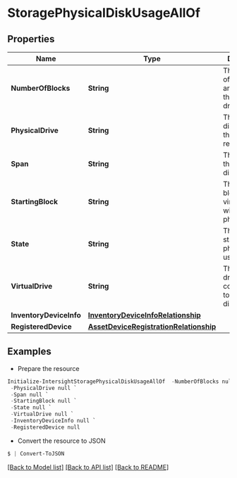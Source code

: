 # StoragePhysicalDiskUsageAllOf
## Properties

Name | Type | Description | Notes
------------ | ------------- | ------------- | -------------
**NumberOfBlocks** | **String** | The number of blocks that are a part of the virtual drive. | [optional] [readonly] 
**PhysicalDrive** | **String** | The physical disk for which the usage is reported. | [optional] [readonly] 
**Span** | **String** | The span of the physical disk. | [optional] [readonly] 
**StartingBlock** | **String** | The starting block id of the virtual drive within the physical drive. | [optional] [readonly] 
**State** | **String** | The current state of the physical disk usage. | [optional] [readonly] 
**VirtualDrive** | **String** | The virtual drive corresponding to the physical disk. | [optional] [readonly] 
**InventoryDeviceInfo** | [**InventoryDeviceInfoRelationship**](InventoryDeviceInfoRelationship.md) |  | [optional] 
**RegisteredDevice** | [**AssetDeviceRegistrationRelationship**](AssetDeviceRegistrationRelationship.md) |  | [optional] 

## Examples

- Prepare the resource
```powershell
Initialize-IntersightStoragePhysicalDiskUsageAllOf  -NumberOfBlocks null `
 -PhysicalDrive null `
 -Span null `
 -StartingBlock null `
 -State null `
 -VirtualDrive null `
 -InventoryDeviceInfo null `
 -RegisteredDevice null
```

- Convert the resource to JSON
```powershell
$ | Convert-ToJSON
```

[[Back to Model list]](../README.md#documentation-for-models) [[Back to API list]](../README.md#documentation-for-api-endpoints) [[Back to README]](../README.md)

